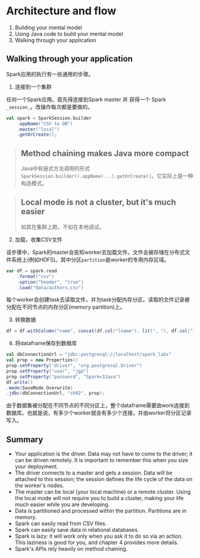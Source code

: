 Architecture and flow
=============

1. Building your mental model
2. Using Java code to build your mental model
3. Walking through your application

## Walking through your application

Spark应用的执行有一些通用的步骤。

1. 连接到一个集群

任何一个Spark应用。首先得连接到Spark master 并 获得一个 Spark `_session_`。改操作每次都是要做的。

```scala
val spark = SparkSession.builder
    .appName("CSV to DB")
    .master("local")
    .getOrCreate();
``` 

> ## Method chaining makes Java more compact
>
> Java中有链式方法调用的形式`SparkSession.builder().appName(...).getOrCreate()`。它实际上是一种构造模式。

> ## Local mode is not a cluster, but it's much easier
>
> 如其在集群上跑，不如在本地调试。
>

2. 加载，收集CSV文件

该步骤中，Spark的master会告知worker去加载文件。文件会被存储在分布式文件系统上(例如HDFS)。其中分区`partition`是worker的专用内存区域。

```scala
var df = spark.read
    .format("csv")
    .option("header", "true")
    .load("data/authors.csv")
```

每个worker会创建task去读取文件，并为task分配内存分区。读取的文件记录被分配在不同节点的内存分区(memory partition)上。


3. 转换数据

```scala
df = df.withColumn("name", concat(df.col("lname"), lit(", "), df.col("fname")))
```

4. 将dataframe保存到数据库

```scala
val dbConnectionUrl = "jdbc:postgresql://localhost/spark_labs"
val prop = new Properties()
prop.setProperty("driver", "org.postgresql.Driver")
prop.setProperty("user", "jgp")
prop.setProperty("password", "Spark<3Java")
df.write()
.mode(SaveMode.Overwrite)
.jdbc(dbConnectionUrl, "ch02", prop);
```

由于数据集被分配在不同节点的不同分区上，整个dataframe需要由work连接到数据库。也就是说，有多少个worker就会有多少个连接。并由worker将分区记录写入。

## Summary

- Your application is the driver. Data may not have to come to the driver; it can be driven remotely. It is important to remember this when you size your deployment.
- The driver connects to a master and gets a session. Data will be attached to this session; the session defines the life cycle of the data on the worker's nodes.
- The master can be local (your local machine) or a remote cluster. Using the local mode will not require you to build a cluster, making your life much easier while you are developing.
- Data is partitioned and processed within the partition. Partitions are in memory.
- Spark can easily read from CSV files.
- Spark can easily save data in relational databases.
- Spark is lazy: it will work only when you ask it to do so via an action. This laziness is good for you, and chapter 4 provides more details.
- Spark's APIs rely heavily on method chaining.
